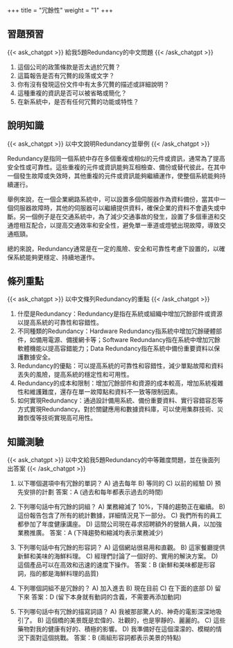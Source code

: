 +++
title = "冗餘性"
weight = "1"
+++
## 習題預習
{{< ask_chatgpt >}}
給我5題Redundancy的中文問題
{{< /ask_chatgpt >}}

1. 這個公司的政策條款是否太過於冗贅？
2. 這篇報告是否有冗贅的段落或文字？
3. 你有沒有發現這份文件中有太多冗贅的描述或詳細說明？
4. 這種重複的資訊是否可以被省略或簡化？
5. 在新系統中，是否有任何冗贅的功能或特性？   

## 說明知識
{{< ask_chatgpt >}}
以中文說明Redundancy並舉例
{{< /ask_chatgpt >}}

Redundancy是指同一個系統中存在多個重複或相似的元件或資訊，通常為了提高安全性或可靠性。這些重複的元件或資訊能夠互相檢查、備份或替代彼此，在其中一個發生故障或失效時，其他重複的元件或資訊能夠繼續運作，使整個系統能夠持續運行。

舉例來說，在一個企業網路系統中，可以設置多個伺服器作為資料備份，當其中一個伺服器故障時，其他的伺服器可以繼續提供資料，確保企業的資料不會遺失或中斷。另一個例子是在交通系統中，為了減少交通事故的發生，設置了多個車道和交通燈相互配合，以提高交通效率和安全性，避免單一車道或燈號出現故障，導致交通瓶頸。

總的來說，Redundancy通常是在一定的風險、安全和可靠性考慮下設置的，以確保系統能夠更穩定、持續地運作。   

## 條列重點
{{< ask_chatgpt >}}
以中文條列Redundancy的重點
{{< /ask_chatgpt >}}

1. 什麼是Redundancy：Redundancy是指在系統或組織中增加冗餘部件或資源以提高系統的可靠性和容錯性。
2. 不同種類的Redundancy：Hardware Redundancy指系統中增加冗餘硬體部件，如備用電源、備援網卡等；Software Redundancy指在系統中增加冗餘軟體機能以提高容錯能力；Data Redundancy指在系統中備份重要資料以保護數據安全。
3. Redundancy的優點：可以提高系統的可靠性和容錯性，減少單點故障和資料丟失的風險，提高系統的穩定性和可用性。
4. Redundancy的成本和限制：增加冗餘部件和資源的成本較高，增加系統複雜性和維護難度，還存在單一故障點和資料不一致等限制因素。
5. 如何實現Redundancy：通過設計備用系統、備份重要資料、實行容錯容忍等方式實現Redundancy。對於關鍵應用和數據資料庫，可以使用集群技術、災難恢復等技術實現高可用性。   

## 知識測驗
{{< ask_chatgpt >}}
以中文給我5題Redundancy的中等難度問題，並在後面列出答案
{{< /ask_chatgpt >}}

1. 以下哪個選項中有冗餘的單詞？ A) 過去每年 B) 等同的 C) 以前的經驗 D) 預先安排的計劃
答案：A (過去和每年都表示過去的時間)

2. 下列哪句話中有冗餘的詞組？ A) 業務縮減了 10%，下降的趨勢正在繼續。 B) 這份報告包含了所有的統計數據，詳細情況見下一部分。 C) 我們所有的員工都參加了年度健康講座。 D) 這間公司現在尋求招聘額外的營銷人員，以加強業務推廣。
答案：A (下降趨勢和縮減均表示業務減少)

3. 下列哪句話中有冗餘的形容詞？ A) 這個網站很易用和直觀。 B) 這家餐廳提供新鮮和美味的海鮮料理。 C) 經理們討論了一個好的、實用的解決方案。 D) 這個產品可以在高效和迅速的速度下操作。
答案：B (新鮮和美味都是形容詞，指的都是海鮮料理的品質)

4. 下列哪個詞組不是冗餘的？ A) 加入進去 B) 現在目前 C) 在下面的底部 D) 留下來
答案：D (留下本身就有動詞的含義，不需要再添加動詞)

5. 下列哪句話中有冗餘的描寫詞語？ A) 我被那部驚人的、神奇的電影深深地吸引了。 B) 這個橋的美景既是宏偉的、壯觀的，也是寧靜的、麗麗的。 C) 這些藥物對我的健康有好的、積極的影響。 D) 我準備好在這個濛濛的、模糊的情況下面對這個挑戰。
答案：B (兩組形容詞都表示美景的特點)   

